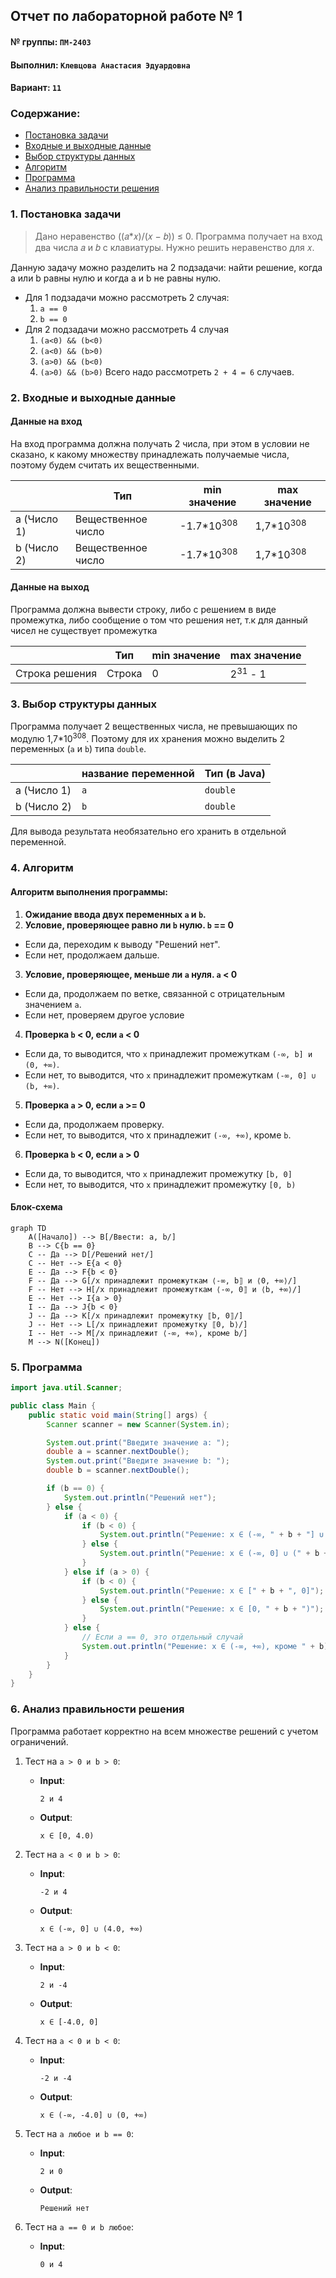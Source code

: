 ## Отчет по лабораторной работе № 1

#### № группы: `ПМ-2403`

#### Выполнил: `Клевцова Анастасия Эдуардовна`

#### Вариант: `11`

### Cодержание:

- [Постановка задачи](#1-постановка-задачи)
- [Входные и выходные данные](#2-входные-и-выходные-данные)
- [Выбор структуры данных](#3-выбор-структуры-данных)
- [Алгоритм](#4-алгоритм)
- [Программа](#5-программа)
- [Анализ правильности решения](#6-анализ-правильности-решения)

### 1. Постановка задачи

> Дано неравенство ((𝑎*𝑥)/(𝑥 − 𝑏)) ≤ 0. Программа получает на вход два числа 𝑎 и 𝑏 с клавиатуры. Нужно решить неравенство для 𝑥.

Данную задачу можно разделить на 2 подзадачи: найти решение, когда a или b равны нулю и когда a и b не равны нулю.
- Для 1 подзадачи можно рассмотреть 2 случая:
  1. `a == 0`
  2. `b == 0`
- Для 2 подзадачи можно рассмотреть 4 случая
  1. `(a<0) && (b<0)`
  2. `(a<0) && (b>0)`
  3. `(a>0) && (b<0)`
  4. `(a>0) && (b>0)`
Всего надо рассмотреть `2 + 4 = 6` случаев.

### 2. Входные и выходные данные

#### Данные на вход

На вход программа должна получать 2 числа, при этом в условии не сказано, к какому множеству
принадлежать получаемые числа, поэтому будем считать их вещественными.

|             |        Тип         |      min значение     |     max значение     |
|-------------|--------------------|-----------------------|----------------------|
| a (Число 1) | Вещественное число | -1.7*10<sup>308</sup> | 1,7*10<sup>308</sup> |
| b (Число 2) | Вещественное число | -1.7*10<sup>308</sup> | 1,7*10<sup>308</sup> |

#### Данные на выход

Программа должна вывести строку, либо с решением в виде промежутка, либо сообщение о том что решения нет, т.к для данный чисел не существует промежутка 

|                |   Тип  | min значение |    max значение    |
|----------------|--------|--------------|--------------------|
| Cтрока решения | Cтрока |       0      | 2<sup>31</sup> - 1 |

### 3. Выбор структуры данных

Программа получает 2 вещественных числа, не превышающих по модулю 1,7*10<sup>308</sup>. Поэтому для их хранения
можно выделить 2 переменных (`a` и `b`) типа `double`.

|             | название переменной | Тип (в Java) | 
|-------------|---------------------|--------------|
| a (Число 1) | `a`                 | `double`     |
| b (Число 2) | `b`                 | `double`     | 

Для вывода результата необязательно его хранить в отдельной переменной.

### 4. Алгоритм

#### Алгоритм выполнения программы:

1. **Ожидание ввода двух переменных `a` и `b`.**
2. **Условие, проверяющее равно ли `b` нулю. `b` == 0**
  - Если да, переходим к выводу "Решений нет".
  - Если нет, продолжаем дальше.
3. **Условие, проверяющее, меньше ли `a` нуля. `a` < 0**
  - Если да, продолжаем по ветке, связанной с отрицательным значением `a`.
  - Если нет, проверяем другое условие
4. **Проверка `b` < 0, если `a` < 0**
  - Если да, то выводится, что `x` принадлежит промежуткам `(-∞, b] и (0, +∞)`.
  - Если нет, то выводится, что `x` принадлежит промежуткам `(-∞, 0] ∪ (b, +∞)`.
5. **Проверка `a` > 0, если `a` >= 0**
  - Если да, продолжаем проверку.
  - Если нет, то выводится, что x принадлежит `(-∞, +∞)`, кроме `b`.
6. **Проверка `b` < 0, если `a` > 0**
  - Если да, то выводится, что `x` принадлежит промежутку `[b, 0]`
  - Если нет, то выводится, что `x` принадлежит промежутку `[0, b)`

#### Блок-схема
```mermaid
graph TD
    A([Начало]) --> B[/Ввести: a, b/]
    B --> C{b == 0}
    C -- Да --> D[/Решений нет/]
    C -- Нет --> E{a < 0}
    E -- Да --> F{b < 0}
    F -- Да --> G[/x принадлежит промежуткам ⟨-∞, b⟧ и ⟨0, +∞⟩/]
    F -- Нет --> H[/x принадлежит промежуткам ⟨-∞, 0⟧ и ⟨b, +∞⟩/]
    E -- Нет --> I{a > 0}
    I -- Да --> J{b < 0}
    J -- Да --> K[/x принадлежит промежутку ⟦b, 0⟧/]
    J -- Нет --> L[/x принадлежит промежутку ⟦0, b⟩/]
    I -- Нет --> M[/x принадлежит ⟨-∞, +∞⟩, кроме b/]
    M --> N([Конец])
```
    
### 5. Программа

```java
import java.util.Scanner;

public class Main {
    public static void main(String[] args) {
        Scanner scanner = new Scanner(System.in);

        System.out.print("Введите значение a: ");
        double a = scanner.nextDouble();
        System.out.print("Введите значение b: ");
        double b = scanner.nextDouble();

        if (b == 0) {
            System.out.println("Решений нет");
        } else {
            if (a < 0) {
                if (b < 0) {
                    System.out.println("Решение: x ∈ (-∞, " + b + "] ∪ (0, +∞)");
                } else {
                    System.out.println("Решение: x ∈ (-∞, 0] ∪ (" + b + ", +∞)");
                }
            } else if (a > 0) {
                if (b < 0) {
                    System.out.println("Решение: x ∈ [" + b + ", 0]");
                } else {
                    System.out.println("Решение: x ∈ [0, " + b + ")");
                }
            } else {
                // Если a == 0, это отдельный случай
                System.out.println("Решение: x ∈ (-∞, +∞), кроме " + b);
            }
        }
    }
}
```

### 6. Анализ правильности решения

Программа работает корректно на всем множестве решений с учетом ограничений.

1. Тест на `a > 0 и b > 0`:

    - **Input**:
        ```
        2 и 4
        ```

    - **Output**:
        ```
        x ∈ [0, 4.0)
        ```
2. Тест на `a < 0 и b > 0`:

    - **Input**:
        ```
        -2 и 4
        ```

    - **Output**:
        ```
        x ∈ (-∞, 0] ∪ (4.0, +∞)
        ```
3. Тест на `a > 0 и b < 0`:

    - **Input**:
        ```
        2 и -4
        ```

    - **Output**:
        ```
        x ∈ [-4.0, 0]
        ```
4. Тест на `a < 0 и b < 0`:

    - **Input**:
        ```
        -2 и -4
        ```

    - **Output**:
        ```
        x ∈ (-∞, -4.0] ∪ (0, +∞)
        ```
5. Тест на `a любое и b == 0`:

    - **Input**:
        ```
        2 и 0
        ```

    - **Output**:
        ```
        Решений нет
        ```

6. Тест на `a == 0 и b любое`:

    - **Input**:
        ```
        0 и 4
        ```

